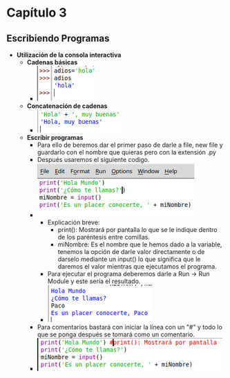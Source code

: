 # Capítulo 3

## Escribiendo Programas

* **Utilización de la consola interactiva**
  * **Cadenas básicas**
    * ![Ejemplos basicos](documentacion_capitulo_3/imagenes/cadenas_basicas.png)
  * **Concatenación de cadenas**
    * ![Ejemplos](documentacion_capitulo_3/imagenes/concatenacion.png)
  * **Escribir programas**
    * Para ello de beremos dar el primer paso de darle a file, new file y guardarlo con el nombre que quieras pero con la extensión .py
    * Después usaremos el siguiente codigo.
    * ![Ejemplos](documentacion_capitulo_3/imagenes/programa.png)
      * Explicación breve:
        * print(): Mostrará por pantalla lo que se le indique dentro de los paréntesis entre comillas.
        * miNombre: Es el nombre que le hemos dado a la variable, tenemos la opción de darle valor directamente o de darselo mediante un input() lo que significa que le daremos el valor mientras que ejecutamos el programa.
      * Para ejecutar el programa deberemos darle a Run -> Run Module y este sería el resultado.
      * ![Ejemplos](documentacion_capitulo_3/imagenes/ejecucion.png)
    * Para comentarios bastará con iniciar la línea con un "#" y todo lo que se ponga después se tomará como un comentario. 
    * ![Ejemplos](documentacion_capitulo_3/imagenes/comentario.png)